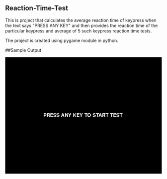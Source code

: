 ## Reaction-Time-Test
This is project that calculates the average reaction time of keypress when the text says "PRESS ANY KEY" and then provides the reaction time of the particular keypress
and average of 5 such keypress reaction time tests.

The project is created using pygame module in python.

##Sample Output


<img src="sample.gif"/>

